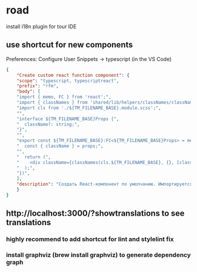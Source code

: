 # road
install i18n plugin for tour IDE  

## use shortcut for new components   
Preferences: Configure User Snippets -> typescript (in the VS Code)
``` json
{
	"Create custom react function component": {
	"scope": "typescript, typescriptreact",
	"prefix": "rfm",
	"body": [
	"import { memo, FC } from 'react';",
	"import { classNames } from 'shared/lib/helpers/classNames/classNames';",
	"import cls from './${TM_FILENAME_BASE}.module.scss';",
	"",
	"interface ${TM_FILENAME_BASE}Props {",
	"  className?: string;",
	"}",
	"",
	"export const ${TM_FILENAME_BASE}:FC<${TM_FILENAME_BASE}Props> = memo((props) => {",
	"  const { className } = props;",
	"",
	"  return (",
	"    <div className={classNames(cls.${TM_FILENAME_BASE}, {}, [className])}></div>",
	"  );",
	"})",
	],
	"description": "Создать React-компонент по умолчанию. Импортируется scss-модуль и функция для работы с классами classnames."
	}
}
```  
  
## http://localhost:3000/?showtranslations to see translations  
	  
### highly recommend to add shortcut for lint and stylelint fix 
  
  
### install graphviz (brew install graphviz) to generate dependency graph 